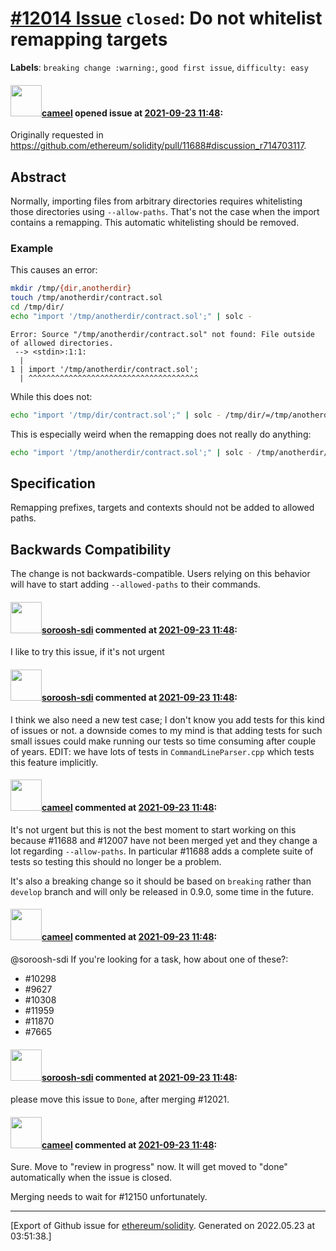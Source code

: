 # [\#12014 Issue](https://github.com/ethereum/solidity/issues/12014) `closed`: Do not whitelist remapping targets
**Labels**: `breaking change :warning:`, `good first issue`, `difficulty: easy`


#### <img src="https://avatars.githubusercontent.com/u/137030?v=4" width="50">[cameel](https://github.com/cameel) opened issue at [2021-09-23 11:48](https://github.com/ethereum/solidity/issues/12014):

Originally requested in https://github.com/ethereum/solidity/pull/11688#discussion_r714703117.

## Abstract
Normally, importing files from arbitrary directories requires whitelisting those directories using `--allow-paths`. That's not the case when the import contains a remapping. This automatic whitelisting should be removed.

### Example
This causes an error:
```bash
mkdir /tmp/{dir,anotherdir}
touch /tmp/anotherdir/contract.sol
cd /tmp/dir/
echo "import '/tmp/anotherdir/contract.sol';" | solc -
```
```
Error: Source "/tmp/anotherdir/contract.sol" not found: File outside of allowed directories.
 --> <stdin>:1:1:
  |
1 | import '/tmp/anotherdir/contract.sol';
  | ^^^^^^^^^^^^^^^^^^^^^^^^^^^^^^^^^^^^^^
```

While this does not:
```bash
echo "import '/tmp/dir/contract.sol';" | solc - /tmp/dir/=/tmp/anotherdir/
```

This is especially weird when the remapping does not really do anything:
```bash
echo "import '/tmp/anotherdir/contract.sol';" | solc - /tmp/anotherdir/=/tmp/anotherdir/
```

## Specification
Remapping prefixes, targets and contexts should not be added to allowed paths.

## Backwards Compatibility
The change is not backwards-compatible. Users relying on this behavior will have to start adding `--allowed-paths` to their commands.

#### <img src="https://avatars.githubusercontent.com/u/4056691?v=4" width="50">[soroosh-sdi](https://github.com/soroosh-sdi) commented at [2021-09-23 11:48](https://github.com/ethereum/solidity/issues/12014#issuecomment-926335379):

I like to try this issue, if it's not urgent

#### <img src="https://avatars.githubusercontent.com/u/4056691?v=4" width="50">[soroosh-sdi](https://github.com/soroosh-sdi) commented at [2021-09-23 11:48](https://github.com/ethereum/solidity/issues/12014#issuecomment-926339977):

I think we also need a new test case; I don't know you add tests for this kind of issues or not. a downside comes to my mind is that adding tests for such small issues could make running our tests so time consuming after couple of years.
EDIT: we have lots of tests in `CommandLineParser.cpp` which tests this feature implicitly.

#### <img src="https://avatars.githubusercontent.com/u/137030?v=4" width="50">[cameel](https://github.com/cameel) commented at [2021-09-23 11:48](https://github.com/ethereum/solidity/issues/12014#issuecomment-926510159):

It's not urgent but this is not the best moment to start working on this because #11688 and #12007 have not been merged yet and they change a lot regarding `--allow-paths`. In particular #11688 adds a complete suite of tests so testing this should no longer be a problem.

It's also a breaking change so it should be based on `breaking` rather than `develop` branch and will only be released in 0.9.0, some time in the future.

#### <img src="https://avatars.githubusercontent.com/u/137030?v=4" width="50">[cameel](https://github.com/cameel) commented at [2021-09-23 11:48](https://github.com/ethereum/solidity/issues/12014#issuecomment-926517874):

@soroosh-sdi If you're looking for a task, how about one of these?:
- #10298
- #9627
- #10308
- #11959
- #11870
- #7665

#### <img src="https://avatars.githubusercontent.com/u/4056691?v=4" width="50">[soroosh-sdi](https://github.com/soroosh-sdi) commented at [2021-09-23 11:48](https://github.com/ethereum/solidity/issues/12014#issuecomment-944467278):

please move this issue to `Done`, after merging #12021.

#### <img src="https://avatars.githubusercontent.com/u/137030?v=4" width="50">[cameel](https://github.com/cameel) commented at [2021-09-23 11:48](https://github.com/ethereum/solidity/issues/12014#issuecomment-944631098):

Sure. Move to "review in progress" now. It will get moved to "done" automatically when the issue is closed.

Merging needs to wait for #12150 unfortunately.


-------------------------------------------------------------------------------



[Export of Github issue for [ethereum/solidity](https://github.com/ethereum/solidity). Generated on 2022.05.23 at 03:51:38.]
